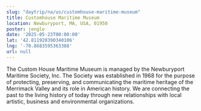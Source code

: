 ```yaml
---
slug: "daytrip/na/us/customhouse-maritime-museum"
title: Customhouse Maritime Museum
location: Newburyport, MA, USA, 01950
poster: jenglo
date: '2025-05-23T00:00:00'
lat: '42.811920390340106'
lng: '-70.8683595363388'
url: null
---
```


The Custom House Maritime Museum is managed by the Newburyport Maritime Society, Inc. The Society was established in 1968 for the purpose of protecting, preserving, and communicating the maritime heritage of the Merrimack Valley and its role in American history. We are connecting the past to the living history of today through new relationships with local artistic, business and environmental organizations.
